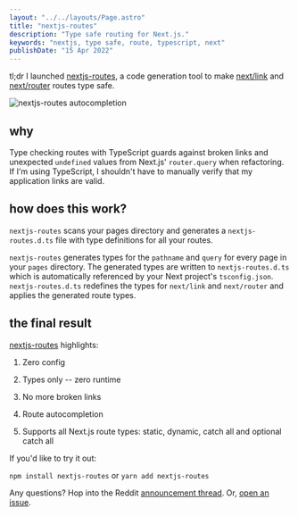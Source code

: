 ```yaml
---
layout: "../../layouts/Page.astro"
title: "nextjs-routes"
description: "Type safe routing for Next.js."
keywords: "nextjs, type safe, route, typescript, next"
publishDate: "15 Apr 2022"
---
```


tl;dr I launched [nextjs-routes](https://www.npmjs.com/package/nextjs-routes), a code generation tool to make [next/link](https://nextjs.org/docs/api-reference/next/link) and [next/router](https://nextjs.org/docs/api-reference/next/router) routes type safe.

<div class="responsive-image">
  <img alt="nextjs-routes autocompletion" src="https://raw.githubusercontent.com/tatethurston/nextjs-routes/HEAD/images/nextjs-routes.gif" />
</div>

## why

Type checking routes with TypeScript guards against broken links and unexpected `undefined` values from Next.js' `router.query` when refactoring. If I'm using TypeScript, I shouldn't have to manually verify that my application links are valid.

## how does this work?

`nextjs-routes` scans your pages directory and generates a `nextjs-routes.d.ts` file with type definitions for all your routes.

`nextjs-routes` generates types for the `pathname` and `query` for every page in your `pages` directory. The generated types are written to `nextjs-routes.d.ts` which is automatically referenced by your Next project's `tsconfig.json`. `nextjs-routes.d.ts` redefines the types for `next/link` and `next/router` and applies the generated route types.

## the final result

[nextjs-routes](https://github.com/tatethurston/nextjs-routes/) highlights:

1. Zero config

1. Types only -- zero runtime

1. No more broken links

1. Route autocompletion

1. Supports all Next.js route types: static, dynamic, catch all and optional catch all

If you'd like to try it out:

`npm install nextjs-routes` or `yarn add nextjs-routes`

Any questions? Hop into the Reddit [announcement thread](https://www.reddit.com/r/nextjs/comments/u1hjrr/nextjsroutes_type_checked_routing_for_nextjs/). Or, [open an issue](https://github.com/tatethurston/nextjs-routes/issues/new).
